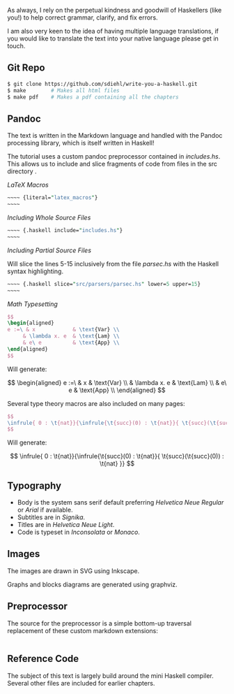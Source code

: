 As always, I rely on the perpetual kindness and goodwill of Haskellers (like
you!) to help correct grammar, clarify, and fix errors.

I am also very keen to the idea of having multiple language translations, if you
would like to translate the text into your native language please get in touch.

Git Repo
--------

```bash
$ git clone https://github.com/sdiehl/write-you-a-haskell.git
$ make        # Makes all html files
$ make pdf    # Makes a pdf containing all the chapters
```

Pandoc
------

The text is written in the Markdown language and handled with the Pandoc
processing library, which is itself written in Haskell!

The tutorial uses a custom pandoc preprocessor contained in *includes.hs*.  This
allows us to include and slice fragments of code from files in the src directory
.

*LaTeX Macros*

```perl
~~~~ {literal="latex_macros"}
~~~~
```

*Including Whole Source Files*

```perl
~~~~ {.haskell include="includes.hs"}
~~~~
```

*Including Partial Source Files*

Will slice the lines 5-15 inclusively from the file *parsec.hs* with the Haskell
syntax highlighting.

```perl
~~~~ {.haskell slice="src/parsers/parsec.hs" lower=5 upper=15}
~~~~
```

*Math Typesetting*

```latex
$$
\begin{aligned}
e :=\ & x            & \text{Var} \\
     & \lambda x. e  & \text{Lam} \\
     & e\ e          & \text{App} \\
\end{aligned}
$$
```

Will generate:

$$
\begin{aligned}
e :=\ & x            & \text{Var} \\
     & \lambda x. e  & \text{Lam} \\
     & e\ e          & \text{App} \\
\end{aligned}
$$

Several type theory macros are also included on many pages:

```latex
$$
\infrule{ 0 : \t{nat}}{\infrule{\t{succ}(0) : \t{nat}}{ \t{succ}(\t{succ}(0)) : \t{nat} }}
$$
```

Will generate:

$$
\infrule{ 0 : \t{nat}}{\infrule{\t{succ}(0) : \t{nat}}{ \t{succ}(\t{succ}(0)) : \t{nat} }}
$$

Typography
----------

* Body is the system sans serif default preferring *Helvetica Neue Regular* or
  *Arial* if available.
* Subtitles are in *Signika*.
* Titles are in *Helvetica Neue Light*.
* Code is typeset in *Inconsolata* or *Monaco*.

Images
------

The images are drawn in SVG using Inkscape.

Graphs and blocks diagrams are generated using graphviz.

Preprocessor
------------

The source for the preprocessor is a simple bottom-up traversal replacement of
these custom markdown extensions:

~~~~ {.haskell include="includes.hs"}
~~~~

Reference Code
--------------

The subject of this text is largely build around the mini Haskell compiler.
Several other files are included for earlier chapters.
